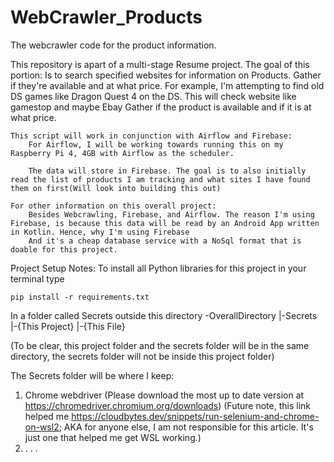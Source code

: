 # WebCrawler_Products
The webcrawler code for the product information.


This repository is apart of a multi-stage Resume project.
The goal of this portion:
    Is to search specified websites for information on Products. Gather if they're available and at what price.
    For example, I'm attempting to find old DS games like Dragon Quest 4 on the DS.
    This will check website like gamestop and maybe Ebay
    Gather if the product is available and if it is at what price.

    This script will work in conjunction with Airflow and Firebase:
        For Airflow, I will be working towards running this on my Raspberry Pi 4, 4GB with Airflow as the scheduler.

        The data will store in Firebase. The goal is to also initially read the list of products I am tracking and what sites I have found them on first(Will look into building this out)
        
    For other information on this overall project:
        Besides Webcrawling, Firebase, and Airflow. The reason I'm using Firebase, is because this data will be read by an Android App written in Kotlin. Hence, why I'm using Firebase 
        And it's a cheap database service with a NoSql format that is doable for this project. 
        
    

Project Setup Notes:
To install all Python libraries for this project in your terminal type

    pip install -r requirements.txt

In a folder called Secrets outside this directory
-OverallDirectory
|-Secrets
|-{This Project}
   |-{This File}

(To be clear, this project folder and the secrets folder will be in the same directory, the secrets folder will not be inside this project folder)

The Secrets folder will be where I keep:
1. Chrome webdriver (Please download the most up to date version at https://chromedriver.chromium.org/downloads)
    (Future note, this link helped me https://cloudbytes.dev/snippets/run-selenium-and-chrome-on-wsl2; AKA for anyone else, I am not responsible for this article. It's just one that helped me get WSL working.)
2. . . .


